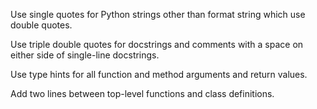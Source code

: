 Use single quotes for Python strings other than format string which use double quotes.

Use triple double quotes for docstrings and comments with a space on either side
of single-line docstrings. 

Use type hints for all function and method arguments and return values. 

Add two lines between top-level functions and class definitions.